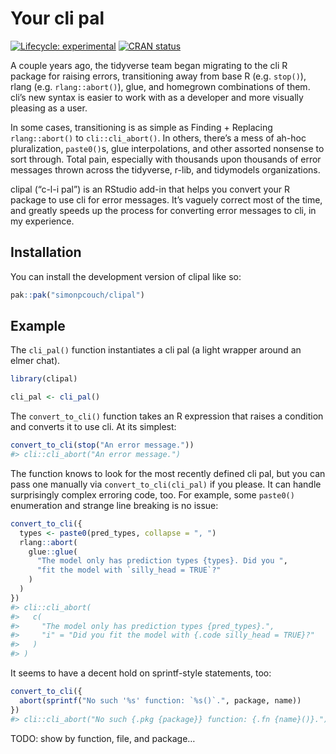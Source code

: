 
<!-- README.md is generated from README.Rmd. Please edit that file -->

# Your cli pal

<!-- badges: start -->

[![Lifecycle:
experimental](https://img.shields.io/badge/lifecycle-experimental-orange.svg)](https://lifecycle.r-lib.org/articles/stages.html#experimental)
[![CRAN
status](https://www.r-pkg.org/badges/version/clipal)](https://CRAN.R-project.org/package=clipal)
<!-- badges: end -->

A couple years ago, the tidyverse team began migrating to the cli R
package for raising errors, transitioning away from base R
(e.g. `stop()`), rlang (e.g. `rlang::abort()`), glue, and homegrown
combinations of them. cli’s new syntax is easier to work with as a
developer and more visually pleasing as a user.

In some cases, transitioning is as simple as Finding + Replacing
`rlang::abort()` to `cli::cli_abort()`. In others, there’s a mess of
ah-hoc pluralization, `paste0()`s, glue interpolations, and other
assorted nonsense to sort through. Total pain, especially with thousands
upon thousands of error messages thrown across the tidyverse, r-lib, and
tidymodels organizations.

clipal (“c-l-i pal”) is an RStudio add-in that helps you convert your R
package to use cli for error messages. It’s vaguely correct most of the
time, and greatly speeds up the process for converting error messages to
cli, in my experience.

## Installation

You can install the development version of clipal like so:

``` r
pak::pak("simonpcouch/clipal")
```

## Example

The `cli_pal()` function instantiates a cli pal (a light wrapper around
an elmer chat).

``` r
library(clipal)

cli_pal <- cli_pal()
```

The `convert_to_cli()` function takes an R expression that raises a
condition and converts it to use cli. At its simplest:

``` r
convert_to_cli(stop("An error message."))
#> cli::cli_abort("An error message.")
```

The function knows to look for the most recently defined cli pal, but
you can pass one manually via `convert_to_cli(cli_pal)` if you please.
It can handle surprisingly complex erroring code, too. For example, some
`paste0()` enumeration and strange line breaking is no issue:

``` r
convert_to_cli({
  types <- paste0(pred_types, collapse = ", ")
  rlang::abort(
    glue::glue(
      "The model only has prediction types {types}. Did you ",
      "fit the model with `silly_head = TRUE`?"
    )
  )
})
#> cli::cli_abort(
#>   c(
#>     "The model only has prediction types {pred_types}.",
#>     "i" = "Did you fit the model with {.code silly_head = TRUE}?"
#>   )
#> )
```

It seems to have a decent hold on sprintf-style statements, too:

``` r
convert_to_cli({
  abort(sprintf("No such '%s' function: `%s()`.", package, name))
})
#> cli::cli_abort("No such {.pkg {package}} function: {.fn {name}()}.")
```

TODO: show by function, file, and package…
